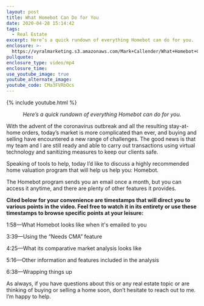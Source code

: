 ```yaml
---
layout: post
title: What Homebot Can Do for You
date: 2020-04-28 15:14:42
tags:
  - Real Estate
excerpt: Here’s a quick rundown of everything Homebot can do for you.
enclosure: >-
  https://vyralmarketing.s3.amazonaws.com/Mark+Callender/What+Homebot+Can+Do+for+You.mp4
pullquote:
enclosure_type: video/mp4
enclosure_time:
use_youtube_image: true
youtube_alternate_image:
youtube_code: CMa3FVRbOcs
---
```


{% include youtube.html %}

<p style="text-align: center;"><em>Here’s a quick rundown of everything Homebot can do for you.</em></p>

With the advent of the coronavirus outbreak and all the resulting stay-at-home orders, today’s market is more complicated than ever, and buying and selling have encountered a new range of challenges. The good news is that my team and I are still ready and able to carry out transactions using virtual technology and sanitizing measures to keep our clients safe.&nbsp;

Speaking of tools to help, today I’d like to discuss a highly recommended home valuation program that will help us help you: Homebot.&nbsp;

The Homebot program sends you an email once a month, but you can access it anytime, and there are plenty of other features it provides.&nbsp;

**Cited below for your convenience are timestamps that will direct you to various points in the video. Feel free to watch it in its entirety or use these timestamps to browse specific points at your leisure:**

1:58—What Homebot looks like when it's emailed to you

3:39—Using the “Needs CMA” feature

4:25—What its comparative market analysis looks like&nbsp;

5:16—Other information and features included in the analysis&nbsp;

6:38—Wrapping things up

As always, if you have questions about this or any real estate topic or are thinking of buying or selling a home soon, don’t hesitate to reach out to me. I’m happy to help.